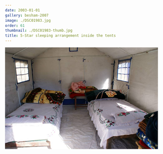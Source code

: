 ```yaml
---
date: 2003-01-01
gallery: besham-2007
image: ./DSC01983.jpg
order: 61
thumbnail: ./DSC01983-thumb.jpg
title: 5-Star sleeping arrangement inside the tents
---
```


![5-Star sleeping arrangement inside the tents](./DSC01983.jpg)